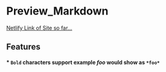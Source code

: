 # Preview_Markdown

[Netlify Link of Site so far...](https://jolly-wiles-0f6acf.netlify.com/)

## Features

#### * `Bold` characters support example *foo* would show as `*foo*`
